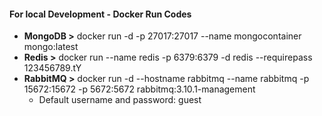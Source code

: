 #### For local Development - Docker Run Codes
* **MongoDB >**  docker run -d -p 27017:27017 --name mongocontainer mongo:latest
* **Redis >** docker run --name redis -p 6379:6379 -d redis --requirepass 123456789.tY
* **RabbitMQ >** docker run -d --hostname rabbitmq --name rabbitmq -p 15672:15672 -p 5672:5672 rabbitmq:3.10.1-management 
    * Default username and password: guest